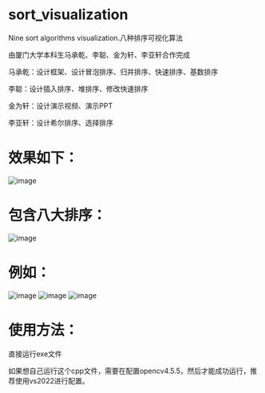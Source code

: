# sort_visualization
Nine sort algorithms visualization.八种排序可视化算法

由厦门大学本科生马承乾、李聪、金为轩、李亚轩合作完成

马承乾：设计框架、设计冒泡排序、归并排序、快速排序、基数排序

李聪：设计插入排序、堆排序、修改快速排序

金为轩：设计演示视频、演示PPT

李亚轩：设计希尔排序、选择排序

# 效果如下：
![image](https://github.com/malaozei/sort_visualization/assets/94264539/a8dd052f-8602-4ea4-89dd-8dc026ad12b8)
# 包含八大排序：
![image](https://github.com/malaozei/sort_visualization/assets/94264539/e8116646-68d9-473b-8469-0465230a6168)
# 例如：
![image](https://github.com/malaozei/sort_visualization/assets/94264539/94c6efa7-6575-4dca-b84d-3dda9ba375a9)
![image](https://github.com/malaozei/sort_visualization/assets/94264539/b77aaead-9d1c-4bfe-a21e-094933b52699)
![image](https://github.com/malaozei/sort_visualization/assets/94264539/02eb593c-4770-4898-84e7-c0080597fe52)
# 使用方法：
直接运行exe文件

如果想自己运行这个cpp文件，需要在配置opencv4.5.5，然后才能成功运行，推荐使用vs2022进行配置。
